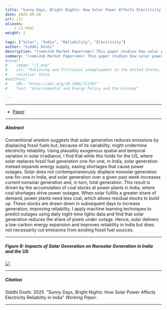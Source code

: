 ```yaml
---
title: "Sunny Days, Bright Nights: How Solar Power Affects Electricity Reliability in India" 
date: 2025-09-28
url: /1/
aliases: 
    - /1.html
weight: 1
  
tags: ["Solar", "India", "Reliability", "Electricity"]
author: "Siddhi Doshi"
description: "(<em>Job Market Paper<em>) This paper studies how solar power affects electricity reliability in India, through its effects on non-solar generation." 
summary: "(<em>Job Market Paper<em>) This paper studies how solar power affects electricity reliability in India, through its effects on non-solar generation." 
#cover:
#    image: "/1.png"
#    alt: "Rationing and frictional unemployment in the United States, 1964–2009"
#    relative: false
#editPost:
#    URL: "https://doi.org/10.1086/711307"
#    Text: "Environmental and Energy Policy and the Economy"

---
```


---

+ [Paper](/papers/Siddhi_Doshi_JMP.pdf)

---

##### Abstract

Conventional wisdom suggests that solar generation reduces emissions by displacing fossil fuels but, because of its variability, might undermine electricity reliability. Using plausibly exogenous spatial and temporal variation in solar irradiance, I find that while this holds for the US, where solar replaces fossil fuel generation one-for-one, in India, solar generation instead expands energy supply, easing shortages that cause power outages. Solar does not contemporaneously displace nonsolar generation one-for-one in India, and solar generation over a given past week increases current nonsolar generation and, in turn, total generation. This result is driven by the accumulation of coal stocks at power plants in India, where coal shortages drive power outages. When solar fulfills a greater share of demand, power plants need less coal, which allows residual stocks to build up. These stocks are drawn down in subsequent days to increase generation, improving reliability. I apply machine learning techniques to predict outages using daily night-time lights data and find that solar generation reduces the share of pixels under outage. Hence, solar delivers a low-carbon energy expansion and improves reliability in India but does not necessarily cut emissions from existing fossil fuel sources.

---

##### Figure 8: Impacts of Solar Generation on Nonsolar Generation in India and the US

![](/figures/solar_india_us.png)

---


##### Citation

Siddhi Doshi. 2025. "Sunny Days, Bright Nights: How Solar Power Affects Electricity Reliability in India" *Working Paper*. 

---

